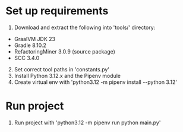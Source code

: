 # Set up requirements
1. Download and extract the following into 'tools/' directory:
- GraalVM JDK 23
- Gradle 8.10.2
- RefactoringMiner 3.0.9 (source package)
- SCC 3.4.0
2. Set correct tool paths in 'constants.py'
3. Install Python 3.12.x and the Pipenv module
4. Create virtual env with 'python3.12 -m pipenv install --python 3.12'
# Run project
1. Run project with 'python3.12 -m pipenv run python main.py'
